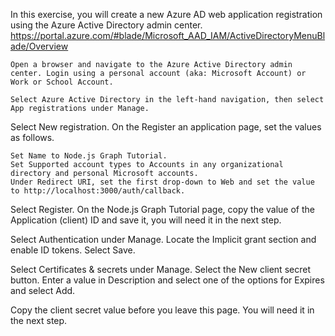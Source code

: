 In this exercise, you will create a new Azure AD web application registration using the Azure Active Directory admin center.
https://portal.azure.com/#blade/Microsoft_AAD_IAM/ActiveDirectoryMenuBlade/Overview

    Open a browser and navigate to the Azure Active Directory admin center. Login using a personal account (aka: Microsoft Account) or Work or School Account.

    Select Azure Active Directory in the left-hand navigation, then select App registrations under Manage.
Select New registration. On the Register an application page, set the values as follows.

    Set Name to Node.js Graph Tutorial.
    Set Supported account types to Accounts in any organizational directory and personal Microsoft accounts.
    Under Redirect URI, set the first drop-down to Web and set the value to http://localhost:3000/auth/callback.
    
Select Register. On the Node.js Graph Tutorial page, copy the value of the Application (client) ID and save it, you will need it in the next step.

Select Authentication under Manage. Locate the Implicit grant section and enable ID tokens. Select Save.

Select Certificates & secrets under Manage. Select the New client secret button. Enter a value in Description and select one of the options for Expires and select Add.

Copy the client secret value before you leave this page. You will need it in the next step.
